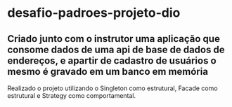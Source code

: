 # desafio-padroes-projeto-dio

## Criado junto com o instrutor uma aplicação que consome dados de uma api de base de dados de endereços, e apartir de cadastro de usuários o mesmo é gravado em um banco em memória

Realizado o projeto utilizando o Singleton como estrutural, Facade como estrutural e Strategy como comportamental.
